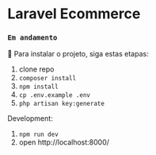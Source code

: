 # Laravel Ecommerce

### `Em andamento`

 🚀 Para instalar o projeto, siga estas etapas:

1. clone repo
2. `composer install`
3. `npm install`
4. `cp .env.example .env`
5. `php artisan key:generate`

Development:

1. `npm run dev`
2. open http://localhost:8000/
